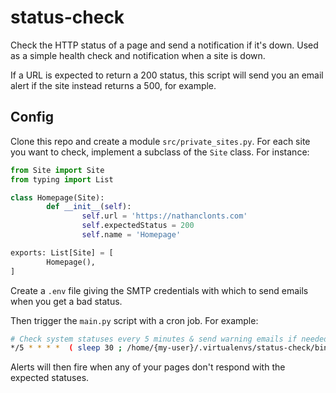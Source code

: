 # status-check

Check the HTTP status of a page and send a notification if it's down. Used as a simple health check and notification when a site is down.

If a URL is expected to return a 200 status, this script will send you an email alert if the site instead returns a 500, for example.

## Config

Clone this repo and create a module `src/private_sites.py`. For each site you want to check, implement a subclass of the `Site` class. For instance:

```python
from Site import Site
from typing import List

class Homepage(Site):                          
        def __init__(self):
                self.url = 'https://nathanclonts.com'
                self.expectedStatus = 200
                self.name = 'Homepage'

exports: List[Site] = [
        Homepage(),
]
```

Create a `.env` file giving the SMTP credentials with which to send emails when you get a bad status.

Then trigger the `main.py` script with a cron job. For example:

```bash
# Check system statuses every 5 minutes & send warning emails if needed
*/5 * * * *  ( sleep 30 ; /home/{my-user}/.virtualenvs/status-check/bin/python ~/status-check/src/main.py > ~/cron-test-status-check.log 2>&1 )
```

Alerts will then fire when any of your pages don't respond with the expected statuses.
